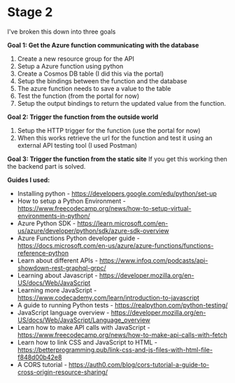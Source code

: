  # Stage 2 
 
I've broken this down into three goals

**Goal 1: Get the Azure function communicating with the database**
1. Create a new resource group for the API
2. Setup a Azure function using python
3. Create a Cosmos DB table (I did this via the portal)
4. Setup the bindings between the function and the database
5. The azure function needs to save a value to the table
6. Test the function (from the portal for now)
7. Setup the output bindings to return the  updated value from the function.

**Goal 2: Trigger the function from the outside world**
1. Setup the HTTP trigger for the function (use the portal for now)
2. When this works retrieve the url for the function and test it using an external API testing tool (I used Postman)

**Goal 3: Trigger the function from the static site**
If you get this working then the backend part is solved.
    
**Guides I used:**

- Installing python - https://developers.google.com/edu/python/set-up
- How to setup a Python Environment - https://www.freecodecamp.org/news/how-to-setup-virtual-environments-in-python/ 
- Azure Python SDK - https://learn.microsoft.com/en-us/azure/developer/python/sdk/azure-sdk-overview
- Azure Functions Python developer guide - https://docs.microsoft.com/en-us/azure/azure-functions/functions-reference-python
- Learn about different APIs - https://www.infoq.com/podcasts/api-showdown-rest-graphql-grpc/
- Learning about Javascript - https://developer.mozilla.org/en-US/docs/Web/JavaScript 
- Learning more JavaScript - https://www.codecademy.com/learn/introduction-to-javascript
- A guide to running Python tests - https://realpython.com/python-testing/
- JavaScript language overview - https://developer.mozilla.org/en-US/docs/Web/JavaScript/Language_overview
- Learn how to make API calls with JavaScript - https://www.freecodecamp.org/news/how-to-make-api-calls-with-fetch
- Learn how to link CSS and JavaScript to HTML - https://betterprogramming.pub/link-css-and-js-files-with-html-file-f848d00b42e8 
- A CORS tutorial - https://auth0.com/blog/cors-tutorial-a-guide-to-cross-origin-resource-sharing/


